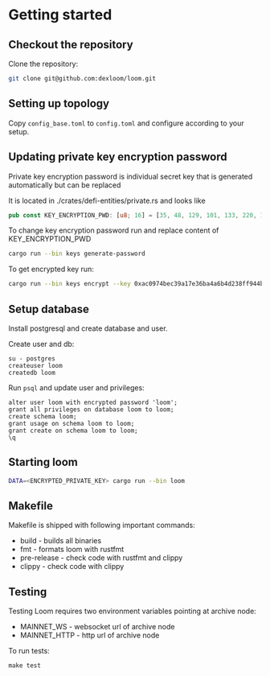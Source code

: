 # Getting started

## Checkout the repository
Clone the repository:
```sh
git clone git@github.com:dexloom/loom.git
```

## Setting up topology
Copy `config_base.toml` to `config.toml` and configure according to your setup.

## Updating private key encryption password
Private key encryption password is individual secret key that is generated automatically but can be replaced

It is located in ./crates/defi-entities/private.rs and looks like

```rust
pub const KEY_ENCRYPTION_PWD: [u8; 16] = [35, 48, 129, 101, 133, 220, 104, 197, 183, 159, 203, 89, 168, 201, 91, 130];
```

To change key encryption password run and replace content of KEY_ENCRYPTION_PWD

```sh
cargo run --bin keys generate-password  
```

To get encrypted key run:

```sh
cargo run --bin keys encrypt --key 0xac0974bec39a17e36ba4a6b4d238ff944bacb478cbed5efcae784d7bf4f2ff80
```

## Setup database
Install postgresql and create database and user.

Create user and db:
```shell
su - postgres
createuser loom
createdb loom
```

Run `psql` and update user and privileges:
```psql
alter user loom with encrypted password 'loom';
grant all privileges on database loom to loom;
create schema loom;
grant usage on schema loom to loom;
grant create on schema loom to loom;
\q
```

## Starting loom
```sh
DATA=<ENCRYPTED_PRIVATE_KEY> cargo run --bin loom
```

## Makefile
Makefile is shipped with following important commands:

- build - builds all binaries
- fmt - formats loom with rustfmt
- pre-release - check code with rustfmt and clippy
- clippy - check code with clippy

## Testing
Testing Loom requires two environment variables pointing at archive node:

- MAINNET_WS - websocket url of archive node
- MAINNET_HTTP - http url of archive node

To run tests:

```shell
make test
```